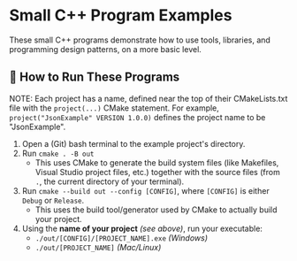 # Small C++ Program Examples
These small C++ programs demonstrate how to use tools, libraries, and programming design patterns, on a more basic level.

## 📜 How to Run These Programs
NOTE: Each project has a name, defined near the top of their CMakeLists.txt file with the `project(...)` CMake statement. For example, `project("JsonExample" VERSION 1.0.0)` defines the project name to be "JsonExample".

1. Open a (Git) bash terminal to the example project's directory.
2. Run `cmake . -B out`
    - This uses CMake to generate the build system files (like Makefiles, Visual Studio project files, etc.) together with the source files (from `.`, the current directory of your terminal).
3. Run `cmake --build out --config [CONFIG]`, where `[CONFIG]` is either `Debug` or `Release`.
    - This uses the build tool/generator used by CMake to actually build your project.
4. Using the **name of your project** _(see above)_, run your executable:
    - `./out/[CONFIG]/[PROJECT_NAME].exe` _(Windows)_
    - `./out/[PROJECT_NAME]` _(Mac/Linux)_
